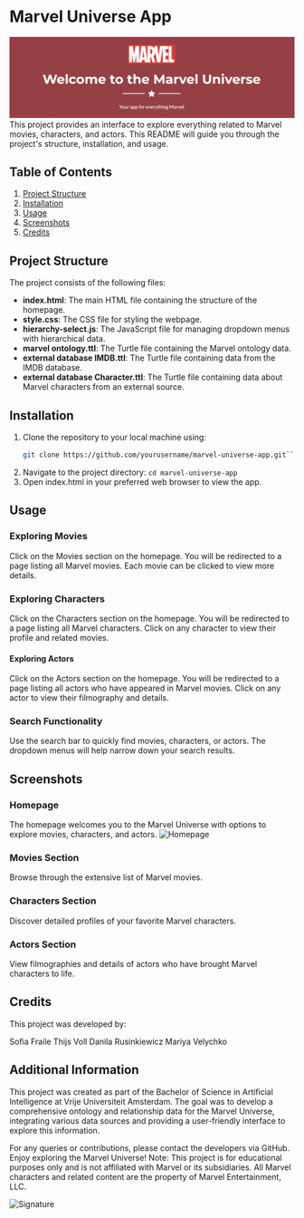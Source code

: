 # Marvel Universe App
![Project Banner](https://github.com/sophiafrayle/marvel-ontology/blob/main/images/Screenshot%202024-07-31%20at%2009.55.56.png)
This project provides an interface to explore everything related to Marvel movies, characters, and actors. This README will guide you through the project's structure, installation, and usage.

## Table of Contents
1. [Project Structure](#project-structure)
2. [Installation](#installation)
3. [Usage](#usage)
4. [Screenshots](#screenshots)
5. [Credits](#credits)

## Project Structure

The project consists of the following files:

- **index.html**: The main HTML file containing the structure of the homepage.
- **style.css**: The CSS file for styling the webpage.
- **hierarchy-select.js**: The JavaScript file for managing dropdown menus with hierarchical data.
- **marvel ontology.ttl**: The Turtle file containing the Marvel ontology data.
- **external database IMDB.ttl**: The Turtle file containing data from the IMDB database.
- **external database Character.ttl**: The Turtle file containing data about Marvel characters from an external source.

## Installation

1. Clone the repository to your local machine using:
   ```bash
   git clone https://github.com/yourusername/marvel-universe-app.git```
2. Navigate to the project directory:
  ```cd marvel-universe-app```
3. Open index.html in your preferred web browser to view the app.

## Usage
### Exploring Movies
  Click on the Movies section on the homepage.
  You will be redirected to a page listing all Marvel movies. Each movie can be clicked to view more details.
### Exploring Characters
  Click on the Characters section on the homepage.
  You will be redirected to a page listing all Marvel characters. Click on any character to view their profile and related movies.
#### Exploring Actors
  Click on the Actors section on the homepage.
  You will be redirected to a page listing all actors who have appeared in Marvel movies. Click on any actor to view their filmography and details.
### Search Functionality
  Use the search bar to quickly find movies, characters, or actors. The dropdown menus will help narrow down your search results.

## Screenshots
### Homepage

The homepage welcomes you to the Marvel Universe with options to explore movies, characters, and actors.
![Homepage](https://github.com/sophiafrayle/marvel-ontology/blob/main/images/Screenshot%202024-07-31%20at%2009.56.23.png)

### Movies Section

Browse through the extensive list of Marvel movies.

### Characters Section

Discover detailed profiles of your favorite Marvel characters.

### Actors Section

View filmographies and details of actors who have brought Marvel characters to life.

## Credits
This project was developed by:

Sofia Fraile
Thijs Voll
Danila Rusinkiewicz
Mariya Velychko

## Additional Information
This project was created as part of the Bachelor of Science in Artificial Intelligence at Vrije Universiteit Amsterdam. The goal was to develop a comprehensive ontology and relationship data for the Marvel Universe, integrating various data sources and providing a user-friendly interface to explore this information.

For any queries or contributions, please contact the developers via GitHub. Enjoy exploring the Marvel Universe!
Note: This project is for educational purposes only and is not affiliated with Marvel or its subsidiaries. All Marvel characters and related content are the property of Marvel Entertainment, LLC.

![Signature](https://github.com/sophiafrayle/EDA-Covid/blob/main/images/Sophia%20Frayle.png)
